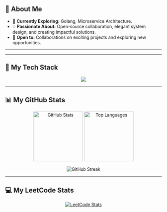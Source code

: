 ## 👋 About Me

- 🔭 **Currently Exploring:** Golang, Microservice Architecture.
- 💡 **Passionate About:** Open-source collaboration, elegant system design, and creating impactful solutions.
- 🤝 **Open to:** Collaborations on exciting projects and exploring new opportunities.
---

---

## 🚀 My Tech Stack  
<p align="center">
  <a href="https://skillicons.dev">
    <img src="https://skillicons.dev/icons?i=js,ts,react,nextjs,tailwind,nodejs,express,mongodb,postgresql,prisma,docker,bash,go&perline=15" />
  </a>
</p>


---

## 📊 My GitHub Stats  
<p align="center">
  <img src="https://github-readme-stats.vercel.app/api?username=anshvermaaa&theme=tokyonight&show_icons=true&hide_border=true" height="160" alt="GitHub Stats"/>
  <img src="https://github-readme-stats.vercel.app/api/top-langs/?username=anshvermaaa&theme=tokyonight&show_icons=true&hide_border=true&layout=compact" height="160" alt="Top Languages"/>
</p>
<p align="center">
  <img src="https://github-readme-streak-stats.herokuapp.com/?user=anshvermaaa&theme=tokyonight&hide_border=true" alt="GitHub Streak"/>
</p>

---

## 💻 My LeetCode Stats
<p align="center">
<a href="https://leetcode.com/suryanshverma_1/" target="_blank">
<img src="https://leetcard.jacoblin.cool/suryanshverma_1?theme=dark&font=Space%20Grotesk" alt="LeetCode Stats"/>
</a>
</p>

